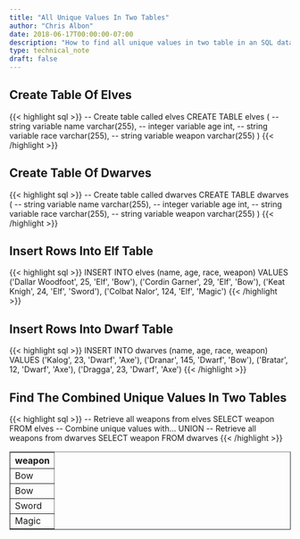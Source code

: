 ```yaml
---
title: "All Unique Values In Two Tables"
author: "Chris Albon"
date: 2018-06-17T00:00:00-07:00
description: "How to find all unique values in two table in an SQL database."
type: technical_note
draft: false
---
```


## Create Table Of Elves

{{< highlight sql >}}
-- Create table called elves
CREATE TABLE elves (
    -- string variable
    name varchar(255),
    -- integer variable
    age int,
    -- string variable
    race varchar(255),
    -- string variable
    weapon varchar(255)
)
{{< /highlight >}}

## Create Table Of Dwarves

{{< highlight sql >}}
-- Create table called dwarves
CREATE TABLE dwarves (
    -- string variable
    name varchar(255),
    -- integer variable
    age int,
    -- string variable
    race varchar(255),
    -- string variable
    weapon varchar(255)
)
{{< /highlight >}}

## Insert Rows Into Elf Table

{{< highlight sql >}}
INSERT INTO elves (name, age, race, weapon)
VALUES ('Dallar Woodfoot', 25, 'Elf', 'Bow'),
       ('Cordin Garner', 29, 'Elf', 'Bow'),
       ('Keat Knigh', 24, 'Elf', 'Sword'),
       ('Colbat Nalor', 124, 'Elf', 'Magic')
{{< /highlight >}}

## Insert Rows Into Dwarf Table

{{< highlight sql >}}
INSERT INTO dwarves (name, age, race, weapon)
VALUES ('Kalog', 23, 'Dwarf', 'Axe'),
       ('Dranar', 145, 'Dwarf', 'Bow'),
       ('Bratar', 12, 'Dwarf', 'Axe'),
       ('Dragga', 23, 'Dwarf', 'Axe')
{{< /highlight >}}

## Find The Combined Unique Values In Two Tables

{{< highlight sql >}}
-- Retrieve all weapons from elves
SELECT weapon FROM elves
-- Combine unique values with...
UNION
-- Retrieve all weapons from dwarves
SELECT weapon FROM dwarves
{{< /highlight >}}
<table border="1" style="border-collapse:collapse">
<tr><th>weapon</th></tr>
<tr><td>Bow</td></tr>
<tr><td>Bow</td></tr>
<tr><td>Sword</td></tr>
<tr><td>Magic</td></tr></table>